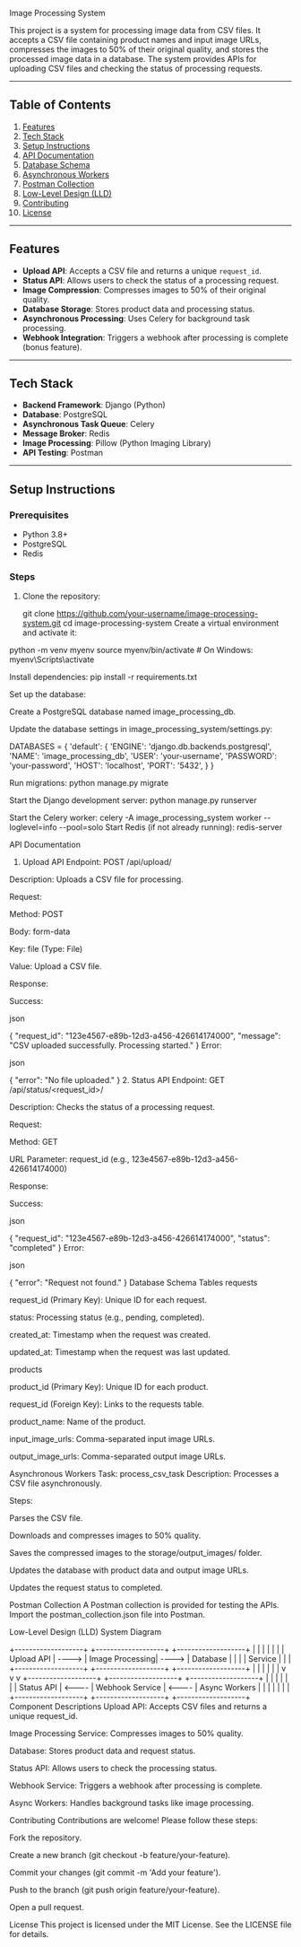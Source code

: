  Image Processing System

This project is a system for processing image data from CSV files. It accepts a CSV file containing product names and input image URLs, compresses the images to 50% of their original quality, and stores the processed image data in a database. The system provides APIs for uploading CSV files and checking the status of processing requests.

---

## Table of Contents
1. [Features](#features)
2. [Tech Stack](#tech-stack)
3. [Setup Instructions](#setup-instructions)
4. [API Documentation](#api-documentation)
5. [Database Schema](#database-schema)
6. [Asynchronous Workers](#asynchronous-workers)
7. [Postman Collection](#postman-collection)
8. [Low-Level Design (LLD)](#low-level-design-lld)
9. [Contributing](#contributing)
10. [License](#license)

---

## Features
- **Upload API**: Accepts a CSV file and returns a unique `request_id`.
- **Status API**: Allows users to check the status of a processing request.
- **Image Compression**: Compresses images to 50% of their original quality.
- **Database Storage**: Stores product data and processing status.
- **Asynchronous Processing**: Uses Celery for background task processing.
- **Webhook Integration**: Triggers a webhook after processing is complete (bonus feature).

---

## Tech Stack
- **Backend Framework**: Django (Python)
- **Database**: PostgreSQL
- **Asynchronous Task Queue**: Celery
- **Message Broker**: Redis
- **Image Processing**: Pillow (Python Imaging Library)
- **API Testing**: Postman

---

## Setup Instructions

### Prerequisites
- Python 3.8+
- PostgreSQL
- Redis

### Steps
1. Clone the repository:

   git clone https://github.com/your-username/image-processing-system.git
   cd image-processing-system
Create a virtual environment and activate it:

python -m venv myenv
source myenv/bin/activate  # On Windows: myenv\Scripts\activate

Install dependencies:
pip install -r requirements.txt

Set up the database:

Create a PostgreSQL database named image_processing_db.

Update the database settings in image_processing_system/settings.py:


DATABASES = {
    'default': {
        'ENGINE': 'django.db.backends.postgresql',
        'NAME': 'image_processing_db',
        'USER': 'your-username',
        'PASSWORD': 'your-password',
        'HOST': 'localhost',
        'PORT': '5432',
    }
}

Run migrations:
python manage.py migrate

Start the Django development server:
python manage.py runserver

Start the Celery worker:
celery -A image_processing_system worker --loglevel=info --pool=solo
Start Redis (if not already running):
redis-server

API Documentation
1. Upload API
Endpoint: POST /api/upload/

Description: Uploads a CSV file for processing.

Request:

Method: POST

Body: form-data

Key: file (Type: File)

Value: Upload a CSV file.

Response:

Success:

json

{
    "request_id": "123e4567-e89b-12d3-a456-426614174000",
    "message": "CSV uploaded successfully. Processing started."
}
Error:

json

{
    "error": "No file uploaded."
}
2. Status API
Endpoint: GET /api/status/<request_id>/

Description: Checks the status of a processing request.

Request:

Method: GET

URL Parameter: request_id (e.g., 123e4567-e89b-12d3-a456-426614174000)

Response:

Success:

json

{
    "request_id": "123e4567-e89b-12d3-a456-426614174000",
    "status": "completed"
}
Error:

json

{
    "error": "Request not found."
}
Database Schema
Tables
requests

request_id (Primary Key): Unique ID for each request.

status: Processing status (e.g., pending, completed).

created_at: Timestamp when the request was created.

updated_at: Timestamp when the request was last updated.

products

product_id (Primary Key): Unique ID for each product.

request_id (Foreign Key): Links to the requests table.

product_name: Name of the product.

input_image_urls: Comma-separated input image URLs.

output_image_urls: Comma-separated output image URLs.

Asynchronous Workers
Task: process_csv_task
Description: Processes a CSV file asynchronously.

Steps:

Parses the CSV file.

Downloads and compresses images to 50% quality.

Saves the compressed images to the storage/output_images/ folder.

Updates the database with product data and output image URLs.

Updates the request status to completed.

Postman Collection
A Postman collection is provided for testing the APIs. Import the postman_collection.json file into Postman.

Low-Level Design (LLD)
System Diagram

+-------------------+       +-------------------+       +-------------------+
|                   |       |                   |       |                   |
|   Upload API      | ----> |   Image Processing| ----> |   Database        |
|                   |       |   Service         |       |                   |
+-------------------+       +-------------------+       +-------------------+
        |                           |                           |
        |                           |                           |
        v                           v                           v
+-------------------+       +-------------------+       +-------------------+
|                   |       |                   |       |                   |
|   Status API      | <---- |   Webhook Service | <---- |   Async Workers   |
|                   |       |                   |       |                   |
+-------------------+       +-------------------+       +-------------------+
Component Descriptions
Upload API: Accepts CSV files and returns a unique request_id.

Image Processing Service: Compresses images to 50% quality.

Database: Stores product data and request status.

Status API: Allows users to check the processing status.

Webhook Service: Triggers a webhook after processing is complete.

Async Workers: Handles background tasks like image processing.

Contributing
Contributions are welcome! Please follow these steps:

Fork the repository.

Create a new branch (git checkout -b feature/your-feature).

Commit your changes (git commit -m 'Add your feature').

Push to the branch (git push origin feature/your-feature).

Open a pull request.

License
This project is licensed under the MIT License. See the LICENSE file for details.


